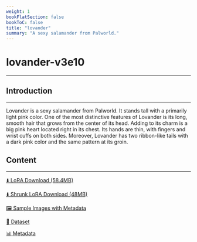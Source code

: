 ```yaml
---
weight: 1
bookFlatSection: false
bookToC: false
title: "lovander"
summary: "A sexy salamander from Palworld."
---
```


<!--markdownlint-disable MD025 MD033 -->

# lovander-v3e10

---

## Introduction

---

Lovander is a sexy salamander from Palworld. It stands tall with a primarily light pink color. One of the most distinctive features of Lovander is its long, smooth hair that grows from the center of its head. Adding to its charm is a big pink heart located right in its chest. Its hands are thin, with fingers and wrist cuffs on both sides. Moreover, Lovander has two ribbon-like tails with a dark pink color and the same pattern at its groin.

## Content

---

[⬇️ LoRA Download (58.4MB)](https://huggingface.co/k4d3/yiff_toolkit/resolve/main/ponyxl_loras/lovander-v3e10.safetensors?download=true)

[⬇️ Shrunk LoRA Download (48MB)](https://huggingface.co/k4d3/yiff_toolkit/resolve/main/ponyxl_loras_shrunk_2/lovander-v3e10_frockpt1_th-3.55.safetensors?download=true)

[🖼️ Sample Images with Metadata](https://huggingface.co/k4d3/yiff_toolkit/tree/main/static/{})

[📐 Dataset](https://huggingface.co/datasets/k4d3/furry/tree/main/lovander)

[📊 Metadata](https://huggingface.co/k4d3/yiff_toolkit/raw/main/ponyxl_loras/lovander-v3e10.json)

